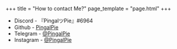+++
title = "How to contact Me?"
page_template = "page.html"
+++


- Discord - 『PingalツPie』#6964
- Github - [PingalPie](https://github.com/PingalPie)
- Telegram - [@PingalPie](https://t.me/PingalPie)
- Instagram - [@PingalPie](https://instagram.com/PingalPie)
